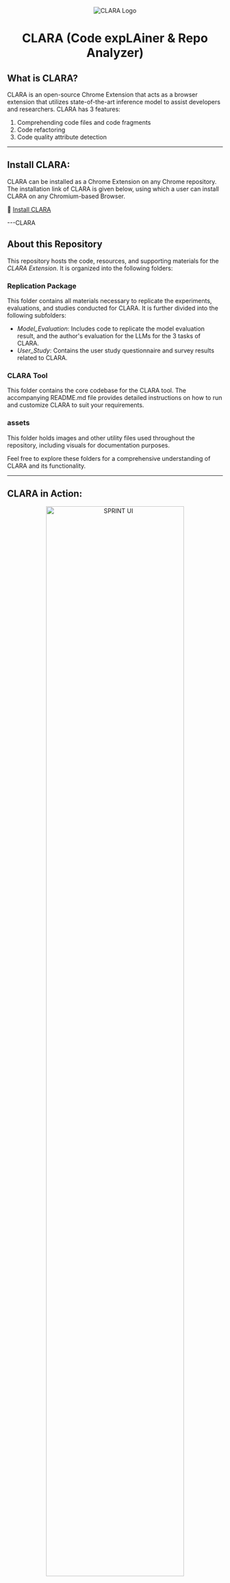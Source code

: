 <p align="center">
  <img src="assets/clara.jpg" alt="CLARA Logo" />
</p>

<h1 align="center">CLARA (Code expLAiner & Repo Analyzer)</h1>

## What is CLARA?

CLARA is an open-source Chrome Extension that acts as a browser extension that utilizes state-of-the-art inference model to assist developers and
researchers. CLARA has 3 features:
1. Comprehending code files and code fragments 
2. Code refactoring
3. Code quality attribute detection

---

## Install CLARA:

CLARA can be installed as a Chrome Extension on any Chrome repository. The installation link of CLARA is given below, using which a user can install CLARA on any Chromium-based Browser.

:link: [Install CLARA](https://chromewebstore.google.com/detail/clara/elidmleeoibempdgheabdhjdocppbioh)

---CLARA

## About this Repository

This repository hosts the code, resources, and supporting materials for the *CLARA Extension*. It is organized into the following folders:

### Replication Package
This folder contains all materials necessary to replicate the experiments, evaluations, and studies conducted for CLARA. It is further divided into the following subfolders:
- *Model_Evaluation*: Includes code to replicate the model evaluation result, and the author's evaluation for the LLMs for the 3 tasks of CLARA.
- *User_Study*: Contains the user study questionnaire and survey results related to CLARA.

### CLARA Tool
This folder contains the core codebase for the CLARA tool. The accompanying README.md file provides detailed instructions on how to run and customize CLARA to suit your requirements.

### assets
This folder holds images and other utility files used throughout the repository, including visuals for documentation purposes.

Feel free to explore these folders for a comprehensive understanding of CLARA and its functionality.

---

## CLARA in Action:

<p align="center">
  <img src="assets/sprint_usage_scenario.png" alt="SPRINT UI" style="width:80%;" />
</p>

When a new issue is reported, CLARA fetches that issue and analyzes it. After analysis, CLARA generates comments and labels for its three features:

1. *Similar Issue Detection*:  
   CLARA generates a comment containing the list of potential similar issues' (if any) ID, title, and URL. Users can click on that URL to inspect the issues further. If one or more similar issues exist, CLARA labels the reported issue as "Duplicate".

2. *Severity Prediction*:  
   CLARA classifies the reported issue into one of five severity levels:
   - *Blocker*: Issue stops all operations; requires immediate resolution.
   - *Critical*: Issue causes major failure; disrupts core functionality.
   - *Major*: Issue affects primary features but has workarounds.
   - *Minor*: Issue impacts secondary features; low operational impact.
   - *Trivial*: Issue has minimal or cosmetic effects only.

   After classifying the severity level, CLARA creates a label of that severity and attaches it to the reported issue.

3. *Bug Localization*:  
   CLARA generates a comment containing a list of code files along with their URLs that likely require modification to solve the issues. The code file URLs can take the users to the respective code files for further inspection. 

---

## CLARA's Architecture:

CLARA is implemented using Python's Flask framework under the following architecture:  

<p align="center">
  <img src="assets/architecture.png" alt="SPRINT Architecture" />
</p>


1. *Issue Indexer*:  
   - Fetches and stores existing issues in a local database for efficient access and analysis.  
   - Applies page-based indexing to partition issues for efficient fetching.  

2. *GitHub Event Listener*:  
   - Monitors new issues using GitHub Webhooks and fetches them for processing.  
   - Sends the reported issues and code files to other components for further analysis.
   - Formats the output of the feature components and send them back to GitHub.  

3. *Issue Management Component*:  
   - Identifies duplicate issues by analyzing textual similarity.  
   - Classifies reported issues into five severity levels: blocker, critical, major, minor, or trivial.  
   - Predicts potential buggy code files that might require modification to solve the issue.

6. *Other Utilities*:  
   - *Process Pool Executor*: Enables multiprocessing to analyze issues concurrently for faster processing.  
   - *Data Storage*: CLARA uses a local relational database to store and index issues for efficient fetching and synchronization with GitHub.  
   - *Model Library*: Leverages fine-tuned machine learning models for text analysis and predictions.  


--- 

## How can I contribute to CLARA?

We are more than happy to receive your contributions (any kind of contributions). If you have an idea of a feature or enhancement, or if you find a bug, please open an issue (or a pull request). If you have questions, feel free to contact us: <a href="https://github.com/adnan23062000">Ahmed Adnan</a> (bsse1131@iit.du.ac.bd),  <a href="https://github.com/antu-saha">Antu Saha</a> (asaha02@wm.edu), and <a href="">Oscar Chaparro</a> (oscarch@wm.edu)

---
  
## How do I customize and run CLARA on my server?
CLARA is a tool for bug report duplicate detection, severity prediction and bug localization. A user can run CLARA and customize it by following the instructions given below. We have also made our .env file public so that users can get an idea of which variable names to use and which values are required in those variables.

*Step 1:* 

Clone the repository 

*Step 2:* 

Download the Models 

You can download our fine-tuned models for the 3 features from here: [models](https://drive.google.com/drive/folders/1IQdWRwUKVGmU-8p4PNbWd4vTxIAuaoNY?usp=sharing). 

After downloading, put them in your preferable location and add the location path (the path of the downloaded folders with feature names; e.g. 'modelDupBr', 'modelPrioritySeverity') in the .env file. Add model paths for each of the 3 features in the .env file in variables ''DUPLICATE_BR_MODEL_PATH', 'SEVERITY_PREDICTION_MODEL_PATH', 'BUGLOCALIZATION_MODEL_PATH'.

You can also use your own fine-tuned models. You just need to add your model path in the .env file.

[n.b. - The bug localization model (Llama-7b-chat-finetune) requires a GPU of the ampere family to load the shards to run, the entire project and the models require about 20gb of space]


*Step 3:*

Install ngrok from (https://ngrok.com/download) [This will create a secure tunnel from a public endpoint (Github repository) to a locally running network service (our project running in localhost)]


*Step 4:* 

Create a new GitHub application. You need to go to the following path:

   Settings -> Developer's Settings -> New GitHub App

Make sure in ‘Repository Permissions’ section of the GitHub application, there is Read and Write access to ‘Actions’, ‘Webhooks’ and ‘Issues’. After saving the GitHub application, there will be an option to Generate a private access token (this token will enable permission for CLARA to fetch and post data to a user’s Github repositories). Generate this token and then copy and paste app id, client id, and github private access token/private key to the .env file of the cloned code.



*Step 5:*  

Open the cloned project in IDE and install the required dependencies. You can use our [requirements.txt](https://github.com/sea-lab-wm/sprint_issue_report_assistant_tool/blob/main/SPRINT%20Tool/requirements.txt) file for this. Then, run the following 2 commands in 2 different terminals:  

ngrok http 5000

python main.py
# or
python -m main


*Step 6:*

Go to the repository where you need to run the tool. Go to -

Settings -> Webhooks -> Add Webhook 

Then copy the forwarding address shown after running the command ngrok http 5000 or ./ngrok http 5000 (if ngrok.exe is in your SPRINT Tool folder)  into the Payload URL section of Add Webhook. 


Make sure ‘Which events would you like to trigger this webhook?’ section has ‘Issues’, ‘Issue Comments’ and ‘Labels’ checkboxes checked


*Step 7:*

Create issues in that repository and see SPRINT work

---

# SPRINT API Documentation

## Overview
SPRINT provides three features: *Duplicate Issue Detection*, *Severity Prediction*, and *Bug Localization*. Each feature is implemented as a Python function-based API and can be used within your project. Below is a guide on how to interact with these APIs, the expected inputs, outputs, and how to modify or customize their behavior.

---

## 1. Duplicate Issue Detection

### *Function*
DuplicateDetection(sent1, sent2, issue_id)

### *Purpose*
Compares a new issue with an existing one to detect duplicates based on textual similarity.

### *Input Parameters*
- sent1: String. The title or description of the new issue.
- sent2: String. The title or description of the existing issue to compare against.
- issue_id: Integer. The ID of the issue being compared.

### *Output*
- *Returns:*
Integer  
  - 1: Duplicate.  
  - 0: Not a duplicate.

### *Customization*
- *Model Path:* Update the DUPLICATE_BR_MODEL_PATH environment variable in .env to change the pre-trained model.  
- *Model Hyperparameters:* Modify the tokenizer settings (max_length, padding) or replace the model architecture if needed.  
- *Parallel Processing:* The APIs support multiprocessing for faster execution using a multiprocessing pool. Customize the chunkify logic or the number of processes (processes=4) to suit your system’s capabilities.

---

## 2. Severity Prediction

### *Function*
SeverityPrediction(input_text)

### *Purpose*
Predicts the severity level of a reported issue based on its textual content.

### *Input Parameters*
- input_text: String. The combined title and description of the issue.

### *Output*
- *Returns:*
String. One of the following severity levels:
  - Blocker, Critical, Major, Minor, Trivial.

### *Customization*
- *Model Path:* Update the SEVERITY_PREDICTION_MODEL_PATH in .env.  
- *Severity Classes:* Adjust the severity classification mapping in GetSeverityPriorityClass if custom labels are needed:
  ```python
  severity_classes = {
      0: "Blocker",
      1: "Major",
      2: "Minor",
      3: "Trivial",
      4: "Critical",
  }


## 3. Bug Localization

### *Function*
BugLocalization(issue_data, repo_full_name, code_files_list)

### *Purpose*
Predicts the most likely buggy code files that might require modification to fix the issue.

### *Input Parameters*
- issue_data: String. The combined title and description of the issue.  
- repo_full_name: String. The repository’s full name (e.g., org/repo).  
- code_files_list: List of Strings. Paths to all code files in the repository.

### *Output*
- *Returns:*
List of Strings. File paths for the top 5–6 predicted buggy files.

### *Customization*
- *Model Path:* Update the BUGLOCALIZATION_MODEL_PATH in .env.  
- *Prompt:* Modify the prompt string in the function to adjust the question or context provided to the model.  
- *Quantization Settings:* Fine-tune the BitsAndBytesConfig if you need to optimize model performance for specific hardware.

---

### *General Notes*

#### *Environment Configuration*
All three features rely on pre-trained models and their paths are defined in .env. SPRINT's three features can support many transformer-based models and LLMs. Update the following environment variables to add your customized model paths:
- DUPLICATE_BR_MODEL_PATH  
- SEVERITY_PREDICTION_MODEL_PATH  
- BUGLOCALIZATION_MODEL_PATH

#### *Model Replacement*
To use custom models:
1. Fine-tune your models for tasks like classification or text similarity.
2. Save the models to a local directory.
3. Update the corresponding model paths in the .env file.

---

# Extending SPRINT with New Features

## Overview
SPRINT is designed to be modular and extensible, allowing developers to easily add new features. This guide provides a brief overview of how to create a new feature as a functional API and integrate it into SPRINT.

---

## Steps to Add a New Feature

### 1. *Define the Feature*
Identify the new functionality you want to add. Clearly define:
- *Purpose*: What problem does the feature solve?
- *Inputs*: What data does it require?
- *Outputs*: What will the feature return or produce?

### 2. *Create the Feature Functional API*

1. *Set Up the Model/Logic*
   - If the feature requires a machine learning model, train or fine-tune a model specific to the task.
   - Save the model and its tokenizer in a local directory.
   - Define the model's path in the .env file for easy configuration.

2. *Implement the API*
   Write a Python function that encapsulates the feature's logic. Use SPRINT's existing APIs as templates. Ensure:
   - The function accepts clear input parameters.
   - The function processes the inputs and produces outputs efficiently.
   - Proper error handling is included.

3. *Integrate the New Feature into SPRINT*  
   Update the Process Logic  

   Modify the processIssueEvents.py file to include calls to the new feature API. All the GitHub issues after fetching can be used from this code file according to the requirements.
   Example:  

   ```python
   # Call the new feature
   new_feature_result = NewFeature(input_issue_data)
   create_comment(repo_full_name, issue_number, new_feature_result)

4. *Add Configuration*

   Add environment variables for the new feature in the .env file (e.g., model paths, hyperparameters).

5.   *Update Outputs*

   Decide how the results from the new feature will be presented. For example:
   - Add comments to GitHub issues.
   - Attach labels based on the feature's output.

---
